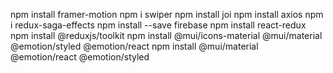 npm install framer-motion
npm i swiper
npm install joi
npm install axios
npm i redux-saga-effects
npm install --save firebase
npm install react-redux
npm install @reduxjs/toolkit
npm install @mui/icons-material @mui/material @emotion/styled @emotion/react
npm install @mui/material @emotion/react @emotion/styled
